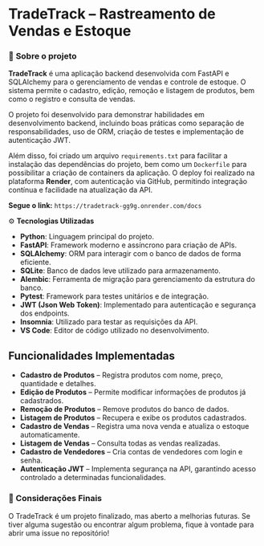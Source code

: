 # TradeTrack – Rastreamento de Vendas e Estoque

### 📍 **Sobre o projeto**

**TradeTrack** é uma aplicação backend desenvolvida com FastAPI e SQLAlchemy para o gerenciamento de vendas e controle de estoque. O sistema permite o cadastro, edição, remoção e listagem de produtos, bem como o registro e consulta de vendas.

O projeto foi desenvolvido para demonstrar habilidades em desenvolvimento backend, incluindo boas práticas como separação de responsabilidades, uso de ORM, criação de testes e implementação de autenticação JWT.

Além disso, foi criado um arquivo `requirements.txt` para facilitar a instalação das dependências do projeto, bem como um `Dockerfile` para possibilitar a criação de containers da aplicação. O deploy foi realizado na plataforma **Render**, com autenticação via GitHub, permitindo integração contínua e facilidade na atualização da API.

**Segue o link:** `https://tradetrack-gg9g.onrender.com/docs`

⚙️ **Tecnologias Utilizadas**

- **Python**: Linguagem principal do projeto.
- **FastAPI**: Framework moderno e assíncrono para criação de APIs.
- **SQLAlchemy**: ORM para interagir com o banco de dados de forma eficiente.
- **SQLite**: Banco de dados leve utilizado para armazenamento.
- **Alembic**: Ferramenta de migração para gerenciamento da estrutura do banco.
- **Pytest**: Framework para testes unitários e de integração.
- **JWT (Json Web Token)**: Implementado para autenticação e segurança dos endpoints.
- **Insomnia**: Utilizado para testar as requisições da API.
- **VS Code**: Editor de código utilizado no desenvolvimento.

## **Funcionalidades Implementadas**

- **Cadastro de Produtos** – Registra produtos com nome, preço, quantidade e detalhes.
- **Edição de Produtos** – Permite modificar informações de produtos já cadastrados.
- **Remoção de Produtos** – Remove produtos do banco de dados.
- **Listagem de Produtos** – Recupera e exibe os produtos cadastrados.
- **Cadastro de Vendas** – Registra uma nova venda e atualiza o estoque automaticamente.
- **Listagem de Vendas** – Consulta todas as vendas realizadas.
- **Cadastro de Vendedores** – Cria contas de vendedores com login e senha.
- **Autenticação JWT** – Implementa segurança na API, garantindo acesso controlado a determinadas funcionalidades.

### **📌 Considerações Finais**
O TradeTrack é um projeto finalizado, mas aberto a melhorias futuras. Se tiver alguma sugestão ou encontrar algum problema, fique à vontade para abrir uma issue no repositório!

